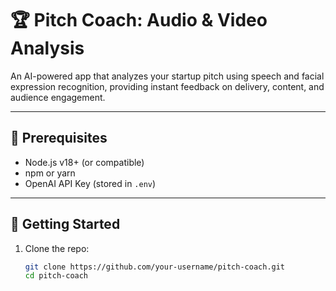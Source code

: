 
# 🏆 Pitch Coach: Audio & Video Analysis

An AI-powered app that analyzes your startup pitch using speech and facial expression recognition, providing instant feedback on delivery, content, and audience engagement.

---

## 🔧 Prerequisites

- Node.js v18+ (or compatible)
- npm or yarn
- OpenAI API Key (stored in `.env`)

---

## 🚀 Getting Started

1. Clone the repo:
   ```bash
   git clone https://github.com/your-username/pitch-coach.git
   cd pitch-coach

